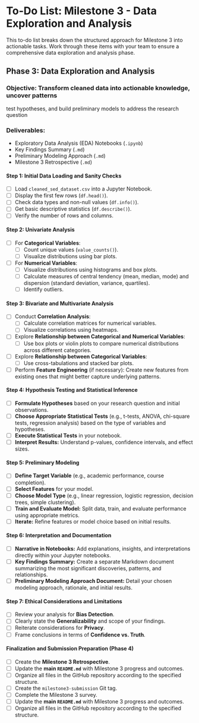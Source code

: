 # To-Do List: Milestone 3 - Data Exploration and Analysis

This to-do list breaks down the structured approach for Milestone 3 into actionable
tasks. Work through these items with your team to ensure a comprehensive data
exploration and analysis phase.

## Phase 3: Data Exploration and Analysis

### **Objective:** Transform cleaned data into actionable knowledge, uncover patterns

test hypotheses, and build preliminary models to address the research question

### **Deliverables:**

* Exploratory Data Analysis (EDA) Notebooks (`.ipynb`)
* Key Findings Summary (`.md`)
* Preliminary Modeling Approach (`.md`)
* Milestone 3 Retrospective (`.md`)

#### **Step 1: Initial Data Loading and Sanity Checks**

* [ ] Load `cleaned_sed_dataset.csv` into a Jupyter Notebook.
* [ ] Display the first few rows (`df.head()`).
* [ ] Check data types and non-null values (`df.info()`).
* [ ] Get basic descriptive statistics (`df.describe()`).
* [ ] Verify the number of rows and columns.

#### **Step 2: Univariate Analysis**

* [ ] For **Categorical Variables**:
  * [ ] Count unique values (`value_counts()`).
  * [ ] Visualize distributions using bar plots.
* [ ] For **Numerical Variables**:
  * [ ] Visualize distributions using histograms and box plots.
  * [ ] Calculate measures of central tendency (mean, median, mode) and
    dispersion (standard deviation, variance, quartiles).
  * [ ] Identify outliers.

#### **Step 3: Bivariate and Multivariate Analysis**

* [ ] Conduct **Correlation Analysis**:
  * [ ] Calculate correlation matrices for numerical variables.
  * [ ] Visualize correlations using heatmaps.
* [ ] Explore **Relationship between Categorical and Numerical Variables**:
  * [ ] Use box plots or violin plots to compare numerical distributions across
    different categories.
* [ ] Explore **Relationship between Categorical Variables**:
  * [ ] Use cross-tabulations and stacked bar plots.
* [ ] Perform **Feature Engineering** (if necessary): Create new features from
  existing ones that might better capture underlying patterns.

#### **Step 4: Hypothesis Testing and Statistical Inference**

* [ ] **Formulate Hypotheses** based on your research question and initial
  observations.
* [ ] **Choose Appropriate Statistical Tests** (e.g., t-tests, ANOVA, chi-square
  tests, regression analysis) based on the type of variables and hypotheses.
* [ ] **Execute Statistical Tests** in your notebook.
* [ ] **Interpret Results:** Understand p-values, confidence intervals, and effect
  sizes.

#### **Step 5: Preliminary Modeling**

* [ ] **Define Target Variable** (e.g., academic performance, course completion).
* [ ] **Select Features** for your model.
* [ ] **Choose Model Type** (e.g., linear regression, logistic regression,
  decision trees, simple clustering).
* [ ] **Train and Evaluate Model:** Split data, train, and evaluate performance
  using appropriate metrics.
* [ ] **Iterate:** Refine features or model choice based on initial results.

#### **Step 6: Interpretation and Documentation**

* [ ] **Narrative in Notebooks:** Add explanations, insights, and interpretations
  directly within your Jupyter notebooks.
* [ ] **Key Findings Summary:** Create a separate Markdown document summarizing
  the most significant discoveries, patterns, and relationships.
* [ ] **Preliminary Modeling Approach Document:** Detail your chosen modeling
  approach, rationale, and initial results.

#### **Step 7: Ethical Considerations and Limitations**

* [ ] Review your analysis for **Bias Detection**.
* [ ] Clearly state the **Generalizability** and scope of your findings.
* [ ] Reiterate considerations for **Privacy**.
* [ ] Frame conclusions in terms of **Confidence vs. Truth**.

#### **Finalization and Submission Preparation (Phase 4)**

* [ ] Create the **Milestone 3 Retrospective**.
* [ ] Update the **main `README.md`** with Milestone 3 progress and outcomes.
* [ ] Organize all files in the GitHub repository according to the specified
  structure.
* [ ] Create the `milestone3-submission` Git tag.
* [ ] Complete the Milestone 3 survey.
* [ ] Update the **main `README.md`** with Milestone 3 progress and outcomes.
* [ ] Organize all files in the GitHub repository according to the specified structure.
